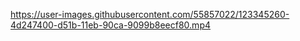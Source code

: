 

https://user-images.githubusercontent.com/55857022/123345260-4d247400-d51b-11eb-90ca-9099b8eecf80.mp4

